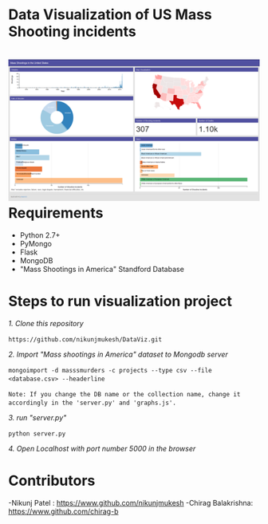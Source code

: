 Data Visualization of US Mass Shooting incidents
================================================
![Alt text]( https://raw.githubusercontent.com/nikunjmukesh/DataViz/master/USMassShooterDataVisualization/sampleDashboard.png?raw=true "Dashboard")
Requirements
============
 - Python 2.7+
 - PyMongo
 - Flask
 - MongoDB
 - "Mass Shootings in America" Standford Database

Steps to run visualization project
===================================


*1. Clone this repository* 

```https://github.com/nikunjmukesh/DataViz.git ```

*2. Import "Mass shootings in America" dataset to Mongodb server*

```mongoimport -d masssmurders -c projects --type csv --file <database.csv> --headerline```

```Note: If you change the DB name or the collection name, change it accordingly in the 'server.py' and 'graphs.js'.```


*3. run "server.py"*
		
```python server.py```

*4. Open Localhost with port number 5000 in the browser*

		

Contributors
==============
-Nikunj Patel :  https://www.github.com/nikunjmukesh
-Chirag Balakrishna: https://www.github.com/chirag-b



